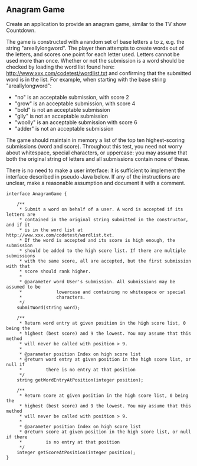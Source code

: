 ## Anagram Game

Create an application to provide an anagram game, similar to the TV show Countdown.

The game is constructed with a random set of base letters a to z, e.g. the
string "areallylongword". The player then attempts to create words out of the
letters, and scores one point for each letter used. Letters cannot be used more
than once. Whether or not the submission is a word should be checked by loading
the word list found here: http://www.xxx.com/codetest/wordlist.txt and
confirming that the submitted word is in the list. For example, when starting
with the base string "areallylongword":

- "no" is an acceptable submission, with score 2
- "grow" is an acceptable submission, with score 4
- "bold" is not an acceptable submission
- "glly" is not an acceptable submission
- "woolly" is an acceptable submission with score 6
- "adder" is not an acceptable submission

The game should maintain in memory a list of the top ten highest-scoring
submissions (word and score). Throughout this test, you need not worry about
whitespace, special characters, or uppercase: you may assume that both the
original string of letters and all submissions contain none of these.

There is no need to make a user interface: it is sufficient to implement the
interface described in pseudo-Java below. If any of the instructions are
unclear, make a reasonable assumption and document it with a comment.


    interface AnagramGame {

        /**
         * Submit a word on behalf of a user. A word is accepted if its letters are
         * contained in the original string submitted in the constructor, and if it
         * is in the word list at http://www.xxx.com/codetest/wordlist.txt.
         * If the word is accepted and its score is high enough, the submission
         * should be added to the high score list. If there are multiple submissions
         * with the same score, all are accepted, but the first submission with that
         * score should rank higher.
         *
         * @parameter word User's submission. All submissions may be assumed to be
         *             lowercase and containing no whitespace or special
         *             characters.
         */
        submitWord(string word);

        /**
         * Return word entry at given position in the high score list, 0 being the
         * highest (best score) and 9 the lowest. You may assume that this method
         * will never be called with position > 9.
         *
         * @parameter position Index on high score list
         * @return word entry at given position in the high score list, or null if
         *         there is no entry at that position
         */
        string getWordEntryAtPosition(integer position);

        /**
         * Return score at given position in the high score list, 0 being the
         * highest (best score) and 9 the lowest. You may assume that this method
         * will never be called with position > 9.
         *
         * @parameter position Index on high score list
         * @return score at given position in the high score list, or null if there
         *         is no entry at that position
         */
        integer getScoreAtPosition(integer position);
    }
